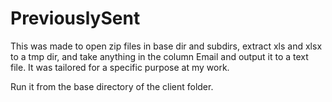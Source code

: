 PreviouslySent
==============

This was made to open zip files in base dir and subdirs, extract xls and xlsx to a tmp dir, and take anything in the column Email and output it to a text file. It was tailored for a specific purpose at my work.

Run it from the base directory of the client folder.
